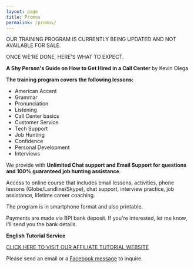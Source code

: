 ```yaml
---
layout: page
title: Promos
permalink: /promos/
---
```


OUR TRAINING PROGRAM IS CURRENTLY BEING UPDATED AND NOT AVAILABLE FOR SALE.

ONCE WE'RE DONE, HERE'S WHAT TO EXPECT.

**A Shy Person's Guide on How to Get Hired in a Call Center** by Kevin Olega

**The training program covers the following lessons:** 

- American Accent
- Grammar
- Pronunciation
- Listening
- Call Center basics 
- Customer Service
- Tech Support 
- Job Hunting
- Confidence
- Personal Development
- Interviews 

We provide with **Unlimited Chat support and Email Support for questions and 100% guaranteed job hunting assistance**.

Access to online course that includes email lessons, activities, phone lessons (Globe/Landline/Skype), chat support, interview practice, job assistance, lifetime career coaching.

The program is in smartphone format and also printable. 

Payments are made via BPI bank deposit. If you're interested, let me know, I'll send you the bank details.

**English Tutorial Service**

[CLICK HERE TO VISIT OUR AFFILIATE TUTORIAL WEBSITE](http://philippinesprivateenglishtutors.com/)

Please send an email or a [Facebook message](https://www.facebook.com/callcentertrainingtips/) to inquire.

